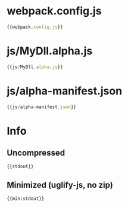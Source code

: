 # webpack.config.js

``` javascript
{{webpack.config.js}}
```

# js/MyDll.alpha.js

``` javascript
{{js/MyDll.alpha.js}}
```

# js/alpha-manifest.json

``` javascript
{{js/alpha-manifest.json}}
```

# Info

## Uncompressed

```
{{stdout}}
```

## Minimized (uglify-js, no zip)

```
{{min:stdout}}
```